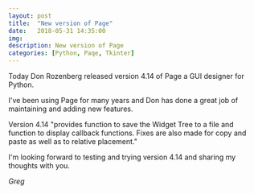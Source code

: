 ```yaml
---
layout: post
title:  "New version of Page"
date:   2018-05-31 14:35:00
img:
description: New version of Page
categories: [Python, Paqe, Tkinter]
---
```


Today Don Rozenberg released version 4.14 of Page a GUI designer for Python.

I've been using Page for many years and Don has done a great job of maintaining and adding new features.

Version 4.14 "provides function to save the Widget Tree to a file and function to display callback functions. Fixes are also made for copy and paste as well as to relative placement."

I'm looking forward to testing and trying version 4.14 and sharing my thoughts with you.

_Greg_
